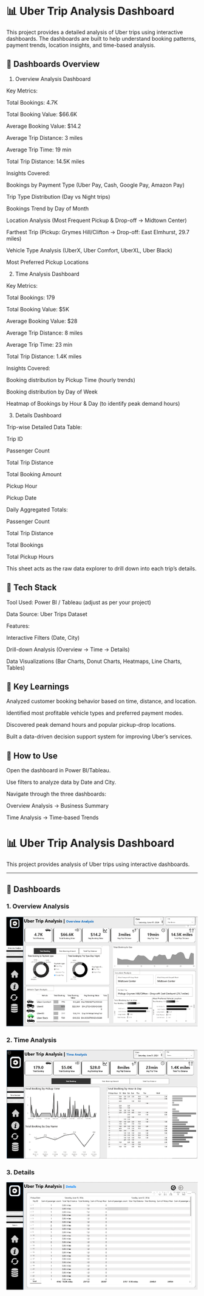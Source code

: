 # 📊 Uber Trip Analysis Dashboard

This project provides a detailed analysis of Uber trips using interactive dashboards. The dashboards are built to help understand booking patterns, payment trends, location insights, and time-based analysis.

## 🔹 Dashboards Overview
1. Overview Analysis Dashboard

Key Metrics:

Total Bookings: 4.7K

Total Booking Value: $66.6K

Average Booking Value: $14.2

Average Trip Distance: 3 miles

Average Trip Time: 19 min

Total Trip Distance: 14.5K miles

Insights Covered:

Bookings by Payment Type (Uber Pay, Cash, Google Pay, Amazon Pay)

Trip Type Distribution (Day vs Night trips)

Bookings Trend by Day of Month

Location Analysis (Most Frequent Pickup & Drop-off → Midtown Center)

Farthest Trip (Pickup: Grymes Hill/Clifton → Drop-off: East Elmhurst, 29.7 miles)

Vehicle Type Analysis (UberX, Uber Comfort, UberXL, Uber Black)

Most Preferred Pickup Locations

2. Time Analysis Dashboard

Key Metrics:

Total Bookings: 179

Total Booking Value: $5K

Average Booking Value: $28

Average Trip Distance: 8 miles

Average Trip Time: 23 min

Total Trip Distance: 1.4K miles

Insights Covered:

Booking distribution by Pickup Time (hourly trends)

Booking distribution by Day of Week

Heatmap of Bookings by Hour & Day (to identify peak demand hours)

3. Details Dashboard

Trip-wise Detailed Data Table:

Trip ID

Passenger Count

Total Trip Distance

Total Booking Amount

Pickup Hour

Pickup Date

Daily Aggregated Totals:

Passenger Count

Total Trip Distance

Total Bookings

Total Pickup Hours

This sheet acts as the raw data explorer to drill down into each trip’s details.

## 🔹 Tech Stack

Tool Used: Power BI / Tableau (adjust as per your project)

Data Source: Uber Trips Dataset

Features:

Interactive Filters (Date, City)

Drill-down Analysis (Overview → Time → Details)

Data Visualizations (Bar Charts, Donut Charts, Heatmaps, Line Charts, Tables)

## 🔹 Key Learnings

Analyzed customer booking behavior based on time, distance, and location.

Identified most profitable vehicle types and preferred payment modes.

Discovered peak demand hours and popular pickup-drop locations.

Built a data-driven decision support system for improving Uber’s services.

## 📌 How to Use

Open the dashboard in Power BI/Tableau.

Use filters to analyze data by Date and City.

Navigate through the three dashboards:

Overview Analysis → Business Summary

Time Analysis → Time-based Trends

# 📊 Uber Trip Analysis Dashboard

This project provides analysis of Uber trips using interactive dashboards.  

---

## 📌 Dashboards

### 1. Overview Analysis
![Overview Dashboard](Images/Overview.PNG)

### 2. Time Analysis
![Time Dashboard](Images/Time%20Analysis.PNG)

### 3. Details
![Details Dashboard](Images/Details.PNG)

